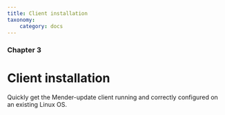 ```yaml
---
title: Client installation
taxonomy:
    category: docs
---
```


### Chapter 3

# Client installation

Quickly get the Mender-update client running and correctly configured on an existing Linux OS.
